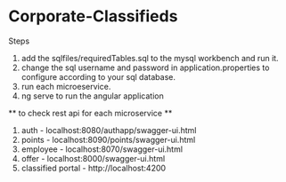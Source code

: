 # Corporate-Classifieds
Steps
1) add the sqlfiles/requiredTables.sql to the mysql workbench and run it.
2) change the sql username and password in application.properties to configure according to your sql database.
3) run each microeservice.
4) ng serve to run the angular application


** to check rest api for each microservice **
1) auth - localhost:8080/authapp/swagger-ui.html
2) points - localhost:8090/points/swagger-ui.html
3) employee - localhost:8070/swagger-ui.html
4) offer - localhost:8000/swagger-ui.html
5) classified portal - http://localhost:4200
